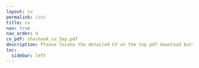 ```yaml
---
layout: cv
permalink: /cv/
title: cv
nav: true
nav_order: 4
cv_pdf: shashank_cv_Sep.pdf
description: Please locate the detailed CV on the top pdf download button.
toc:
  sidebar: left
---
```

